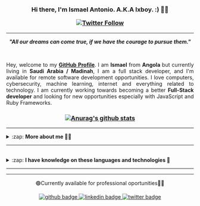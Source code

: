 <h3 align="center">Hi there, I'm Ismael Antonio. A.K.A Ixboy. :) 🙋‍♂️

[![Twitter Follow](https://img.shields.io/twitter/follow/ismaelixboy?color=1DA1F2&logo=twitter&style=for-the-badge)](https://twitter.com/ismaelixboy)

</h3>

<hr>
<p align="center"><i><strong>"All our dreams can come true, if we have the courage to pursue them."</strong></i></p>
<br/>

<p align="justify"> Hey, welcome to my <b><a href="https://github.com/ixboy">GitHub Profile</a></b>. I am <b>Ismael</b> from <b>Angola</b> but currently living in <b>Saudi Arabia / Madinah</b>, I am a full stack developer, and I'm available for remote software development opportunities. I love computers, cybersecurity, machine learning, internet and everything related to technology. I am currently working towards becoming a better <b>Full-Stack developer</b> and looking for new opportunities especially with JavaScript and Ruby Frameworks.<p>
  
  <h3 align="center">
  
  [![Anurag's github stats](https://github-readme-stats.vercel.app/api?username=ixboy&show_icons=true&theme=algolia)](https://github.com/anuraghazra/github-readme-stats)
  
  </h3>
  
<hr>

<details>

  <summary>:zap: <strong>More about me 🙋‍♂️</strong></summary>
  <br>
  <p align="justify">I see you want to know more about me, right?...😁  </p><br>
  
  - 📫 Awesome, you can contact me at: ismaelixboy@gmail.com
  - ⚡ Also, please checkout my [Portfolio Website](https://www.ismaelixboy.me)


   <img height=300 width=320 align="right" src="http://s.4cdn.org/image/title/105.gif" alt="gif">

   **My hobbies**
   - Cycling
   - parkour and back flips
   - Coding 👨‍💻
   - Exercising 🏃‍♂️

   **Fun facts**
   - I can do front and back flips just like it's done in kung-fu movies⚡
   - I am addicted to eating Bread.

  **I am currently**
   - 👯 looking to collaborate with other content creators and curious people who enjoy coding and different technologies.
   - Working with Ruby on Rails projects.
   - 📖 Reading more Arabic books.
   - I recently just got my Arabic Linguistic Qualification Diploma from the Islamic University of Madinah / Saudi Arabia🏫.

   **🥅 2021 goals:**
   - Contribute more to Open Source projects.
   - increase my knowledge in programming and cyber security.
   - be more creative.
   - Learn a new human speaking Language.

</details>
<hr>
<br>
<details>
  <summary>:zap: <strong>I have knowledge on these languages and technologies 🧠</strong></summary>
  <br>

  <p><strong>Human languages:</strong></p>

  - Portuguese
  - English
  - Arabic
  - Lingala
  <br>
  
  <p><strong> ⚡ Programming languages and technologies:</strong></p>
  
<img align="left" alt="Visual Studio Code" width="26px" src="https://raw.githubusercontent.com/github/explore/80688e429a7d4ef2fca1e82350fe8e3517d3494d/topics/visual-studio-code/visual-studio-code.png" />
<img align="left" alt="Sass" width="26px" src="https://raw.githubusercontent.com/github/explore/80688e429a7d4ef2fca1e82350fe8e3517d3494d/topics/sass/sass.png" />
<img height="35" src="https://raw.githubusercontent.com/github/explore/80688e429a7d4ef2fca1e82350fe8e3517d3494d/topics/ruby/ruby.png" alt="Ruby">
<img height="35" src="https://raw.githubusercontent.com/github/explore/80688e429a7d4ef2fca1e82350fe8e3517d3494d/topics/rails/rails.png" alt="Rails">
<img height="35" src="https://raw.githubusercontent.com/github/explore/80688e429a7d4ef2fca1e82350fe8e3517d3494d/topics/terminal/terminal.png" alt="Terminal">
<img height="35" src="https://raw.githubusercontent.com/github/explore/80688e429a7d4ef2fca1e82350fe8e3517d3494d/topics/docker/docker.png" alt="Docker">

![HTML5](https://img.shields.io/badge/-HTML5-E34F26?style=flat-square&logo=html5&logoColor=white)
![CSS3](https://img.shields.io/badge/-CSS3-1572B6?style=flat-square&logo=css3)
![Bootstrap](https://img.shields.io/badge/-Bootstrap-563D7C?style=flat-square&logo=bootstrap)
![JavaScript](https://img.shields.io/badge/-JavaScript-black?style=flat-square&logo=javascript)
![Git](https://img.shields.io/badge/-Git-black?style=flat-square&logo=git)
![GitHub](https://img.shields.io/badge/-GitHub-181717?style=flat-square&logo=github)


</details>
<hr>
<hr>
<p align="center">🟢Currently available for professional oportunities👨‍💻</p>
<p align="center">
  <a href="https://github.com/ixboy">
    <img src="https://img.shields.io/github/followers/ixboy?color=%23181717&label=ixboy&logo=github&logoColor=%23181717&style=for-the-badge" alt="github badge">
  </a>
  <a href="https://www.linkedin.com/in/ismaelantonio/">
    <img src="https://img.shields.io/badge/ismael-antonio?style=for-the-badge&logo=linkedin&logoColor=0077B5" alt="linkedin badge">
  </a>
  <a href="https://twitter.com/ismaelixboy">
    <img src="https://img.shields.io/twitter/follow/ismaelixboy?color=%231DA1F2&label=FOLLOW&logo=twitter&style=for-the-badge" alt="twitter badge">
  </a>
</p>
